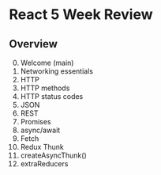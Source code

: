 # React 5 Week Review


## Overview
00. Welcome (main)
01. Networking essentials
02. HTTP
03. HTTP methods
04. HTTP status codes
05. JSON
06. REST
07. Promises
08. async/await
09. Fetch
10. Redux Thunk
11. createAsyncThunk()
12. extraReducers

